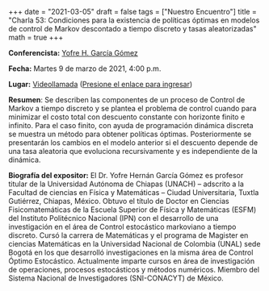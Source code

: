 +++
date      = "2021-03-05"
draft     = false
tags      = ["Nuestro Encuentro"]
title     = "Charla 53: Condiciones para la existencia de políticas óptimas en modelos de control de Markov descontado a tiempo discreto y tasas aleatorizadas"
math      = true
+++

**Conferencista:** [Yofre H. García Gómez](https://www.dgip.unach.mx/index.php/investigacion-1/sistema-nacional-de-investigadores/34-semblanzas-sni-sei/401-yofre-hernan-garcia-gomez)

**Fecha:** Martes 9 de marzo de 2021, 4:00 p.m.

**Lugar:** [Videollamada](https://meet.google.com/izy-pzig-pbf)  ([Presione el enlace para ingresar](https://meet.google.com/izy-pzig-pbf))

**Resumen**: Se describen las componentes de un proceso de Control de Markov a tiempo discreto y se plantea el problema de control cuando para minimizar el costo total con descuento constante con horizonte finito e infinito. Para el caso finito, con ayuda de programación dinámica discreta se muestra un método para obtener políticas óptimas. Posteriormente se presentarán los cambios en el modelo anterior si el descuento depende de una tasa aleatoria que evoluciona recursivamente y es independiente de la dinámica.

**Biografía del expositor:** El Dr. Yofre Hernán García Gómez es profesor titular de la Universidad Autónoma de Chiapas (UNACH) – adscrito a la Facultad de ciencias en Física y Matemáticas – Ciudad Universitaria, Tuxtla Gutiérrez, Chiapas, México. Obtuvo el título de Doctor en Ciencias Fisicomatemáticas de la Escuela Superior de Física y Matemáticas (ESFM) del Instituto Politécnico Nacional (IPN) con el desarrollo de una investigación en el área de Control estocástico markoviano a tiempo discreto. Cursó la carrera de Matemáticas y el programa de Magister en ciencias Matemáticas en la Universidad Nacional de Colombia (UNAL) sede Bogotá en los que desarrolló investigaciones en la misma área de Control Óptimo Estocástico. Actualmente imparte cursos en área de investigación de operaciones, procesos estocásticos y métodos numéricos. Miembro del Sistema Nacional de Investigadores (SNI-CONACYT) de México.
